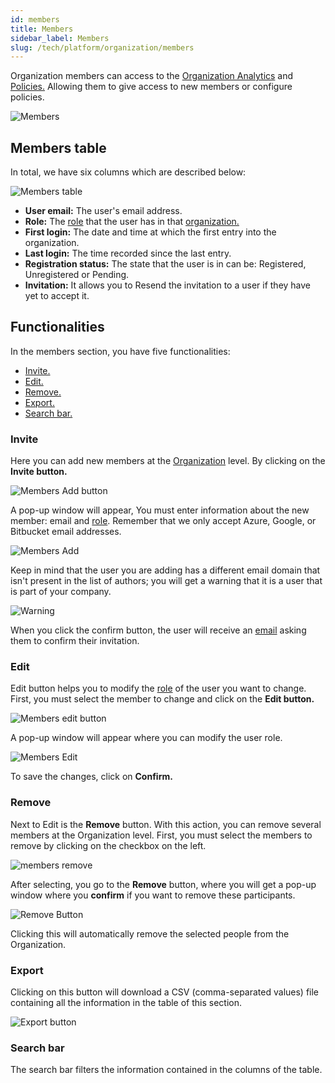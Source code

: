 ```yaml
---
id: members
title: Members
sidebar_label: Members
slug: /tech/platform/organization/members
---
```


Organization members can access to
the [Organization Analytics](/tech/platform/analytics/organization/)
and
[Policies.](/tech/platform/organization/policies)
Allowing them to give access to new
members or configure policies.

![Members](https://res.cloudinary.com/fluid-attacks/image/upload/v1684331954/docs/web/members/members.png)

## Members table

In total, we have six columns which are described below:

![Members table](https://res.cloudinary.com/fluid-attacks/image/upload/v1684332203/docs/web/members/members_table.png)

- **User email:**
  The user's email address.
- **Role:**
  The
  [role](/tech/platform/groups/roles) that the user has
  in that [organization.](/tech/platform/organization/introduction)
- **First login:**
  The date and time at which the
  first entry into the organization.
- **Last login:**
  The time recorded since the last entry.
- **Registration status:**
  The state that the user is in can be:
  Registered,
  Unregistered or Pending.
- **Invitation:**
  It allows you to Resend the
  invitation to a user if they
  have yet to accept it.

## Functionalities​

In the members section,
you have five
functionalities:

- [Invite.](/tech/platform/organization/members#invite)
- [Edit.](/tech/platform/organization/members#edit)
- [Remove.](/tech/platform/organization/members#remove)
- [Export.](/tech/platform/organization/members#export)
- [Search bar.](/tech/platform/organization/members#search-bar)

### Invite

Here you can add new members
at the [Organization](/tech/platform/organization/introduction)
level.
By clicking on the **Invite button.**

![Members Add button](https://res.cloudinary.com/fluid-attacks/image/upload/v1684332443/docs/web/members/invite_button.png)

A pop-up window will appear,
You must enter information about
the new member: email and [role](/tech/platform/groups/roles).
Remember that we
only accept Azure,
Google,
or Bitbucket email addresses.

![Members Add](https://res.cloudinary.com/fluid-attacks/image/upload/v1684332522/docs/web/members/confirm_member.png)

Keep in mind that the user you are adding
has a different email domain that isn't present
in the list of authors;
you will get a warning that it is a user that is part of your company.

![Warning](https://res.cloudinary.com/fluid-attacks/image/upload/v1686675653/docs/web/members/warningorg.png)

When you click the confirm button, the user
will receive an [email](/tech/platform/notifications#access-granted)
asking them to confirm their invitation.

### Edit

Edit button helps you to modify the
[role](/tech/platform/groups/roles)
of the user you want to change.
First,
you must select the member to
change and click on the **Edit button.**

![Members edit button](https://res.cloudinary.com/fluid-attacks/image/upload/v1684333005/docs/web/members/edit_members.png)

A pop-up window will appear where
you can modify the user role.

![Members Edit](https://res.cloudinary.com/fluid-attacks/image/upload/v1684333066/docs/web/members/edit_confirmation.png)

To save the changes,
click on **Confirm.**

### Remove

Next to Edit is the **Remove** button.
With this action,
you can remove several members
at the Organization level.
First,
you must select the members
to remove by clicking on the
checkbox on the left.

![members remove](https://res.cloudinary.com/fluid-attacks/image/upload/v1684333215/docs/web/members/remove_members.png)

After selecting,
you go to the **Remove** button,
where you will get a pop-up window
where you **confirm** if you want
to remove these participants.

![Remove Button](https://res.cloudinary.com/fluid-attacks/image/upload/v1684333264/docs/web/members/confirmation_remove.png)

Clicking this will automatically
remove the selected people from
the Organization.

### Export

Clicking on this button will
download a CSV (comma-separated values)
file containing all the information
in the table of this section.

![Export button](https://res.cloudinary.com/fluid-attacks/image/upload/v1684333337/docs/web/members/export_members.png)

### Search bar

The search bar filters the information
contained in the columns of the table.
